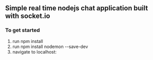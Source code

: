 ## Simple real time nodejs chat application built with socket.io

### To get started

1. run npm install
2. run npm install nodemon --save-dev
3. navigate to localhost:<port>